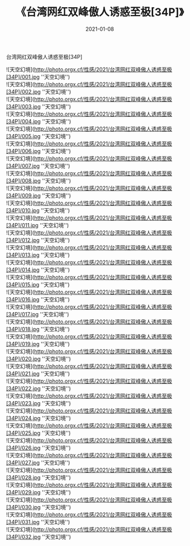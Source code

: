 ﻿---
layout: post
title:  《台湾网红双峰傲人诱惑至极[34P]》
date:   2021-01-08
img: http://photo.orgx.cf/性感/2021/台湾网红双峰傲人诱惑至极[34P]/000.jpg
tags: [美女, 性感, 泳衣]
---

台湾网红双峰傲人诱惑至极[34P]



![天空幻境](http://photo.orgx.cf/性感/2021/台湾网红双峰傲人诱惑至极[34P]/001.jpg ''天空幻境'') <br>
![天空幻境](http://photo.orgx.cf/性感/2021/台湾网红双峰傲人诱惑至极[34P]/002.jpg ''天空幻境'') <br>
![天空幻境](http://photo.orgx.cf/性感/2021/台湾网红双峰傲人诱惑至极[34P]/003.jpg ''天空幻境'') <br>
![天空幻境](http://photo.orgx.cf/性感/2021/台湾网红双峰傲人诱惑至极[34P]/004.jpg ''天空幻境'') <br>
![天空幻境](http://photo.orgx.cf/性感/2021/台湾网红双峰傲人诱惑至极[34P]/005.jpg ''天空幻境'') <br>
![天空幻境](http://photo.orgx.cf/性感/2021/台湾网红双峰傲人诱惑至极[34P]/006.jpg ''天空幻境'') <br>
![天空幻境](http://photo.orgx.cf/性感/2021/台湾网红双峰傲人诱惑至极[34P]/007.jpg ''天空幻境'') <br>
![天空幻境](http://photo.orgx.cf/性感/2021/台湾网红双峰傲人诱惑至极[34P]/008.jpg ''天空幻境'') <br>
![天空幻境](http://photo.orgx.cf/性感/2021/台湾网红双峰傲人诱惑至极[34P]/009.jpg ''天空幻境'') <br>
![天空幻境](http://photo.orgx.cf/性感/2021/台湾网红双峰傲人诱惑至极[34P]/010.jpg ''天空幻境'') <br>
![天空幻境](http://photo.orgx.cf/性感/2021/台湾网红双峰傲人诱惑至极[34P]/011.jpg ''天空幻境'') <br>
![天空幻境](http://photo.orgx.cf/性感/2021/台湾网红双峰傲人诱惑至极[34P]/012.jpg ''天空幻境'') <br>
![天空幻境](http://photo.orgx.cf/性感/2021/台湾网红双峰傲人诱惑至极[34P]/013.jpg ''天空幻境'') <br>
![天空幻境](http://photo.orgx.cf/性感/2021/台湾网红双峰傲人诱惑至极[34P]/014.jpg ''天空幻境'') <br>
![天空幻境](http://photo.orgx.cf/性感/2021/台湾网红双峰傲人诱惑至极[34P]/015.jpg ''天空幻境'') <br>
![天空幻境](http://photo.orgx.cf/性感/2021/台湾网红双峰傲人诱惑至极[34P]/016.jpg ''天空幻境'') <br>
![天空幻境](http://photo.orgx.cf/性感/2021/台湾网红双峰傲人诱惑至极[34P]/017.jpg ''天空幻境'') <br>
![天空幻境](http://photo.orgx.cf/性感/2021/台湾网红双峰傲人诱惑至极[34P]/018.jpg ''天空幻境'') <br>
![天空幻境](http://photo.orgx.cf/性感/2021/台湾网红双峰傲人诱惑至极[34P]/019.jpg ''天空幻境'') <br>
![天空幻境](http://photo.orgx.cf/性感/2021/台湾网红双峰傲人诱惑至极[34P]/020.jpg ''天空幻境'') <br>
![天空幻境](http://photo.orgx.cf/性感/2021/台湾网红双峰傲人诱惑至极[34P]/021.jpg ''天空幻境'') <br>
![天空幻境](http://photo.orgx.cf/性感/2021/台湾网红双峰傲人诱惑至极[34P]/022.jpg ''天空幻境'') <br>
![天空幻境](http://photo.orgx.cf/性感/2021/台湾网红双峰傲人诱惑至极[34P]/023.jpg ''天空幻境'') <br>
![天空幻境](http://photo.orgx.cf/性感/2021/台湾网红双峰傲人诱惑至极[34P]/024.jpg ''天空幻境'') <br>
![天空幻境](http://photo.orgx.cf/性感/2021/台湾网红双峰傲人诱惑至极[34P]/025.jpg ''天空幻境'') <br>
![天空幻境](http://photo.orgx.cf/性感/2021/台湾网红双峰傲人诱惑至极[34P]/026.jpg ''天空幻境'') <br>
![天空幻境](http://photo.orgx.cf/性感/2021/台湾网红双峰傲人诱惑至极[34P]/027.jpg ''天空幻境'') <br>
![天空幻境](http://photo.orgx.cf/性感/2021/台湾网红双峰傲人诱惑至极[34P]/028.jpg ''天空幻境'') <br>
![天空幻境](http://photo.orgx.cf/性感/2021/台湾网红双峰傲人诱惑至极[34P]/029.jpg ''天空幻境'') <br>
![天空幻境](http://photo.orgx.cf/性感/2021/台湾网红双峰傲人诱惑至极[34P]/030.jpg ''天空幻境'') <br>
![天空幻境](http://photo.orgx.cf/性感/2021/台湾网红双峰傲人诱惑至极[34P]/031.jpg ''天空幻境'') <br>
![天空幻境](http://photo.orgx.cf/性感/2021/台湾网红双峰傲人诱惑至极[34P]/032.jpg ''天空幻境'') <br>